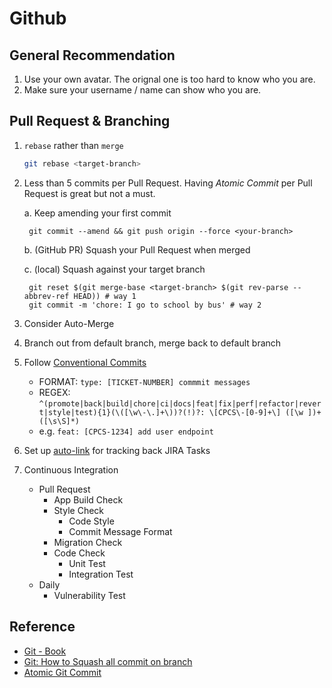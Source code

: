 # Github

## General Recommendation

1. Use your own avatar. The orignal one is too hard to know who you are.
2. Make sure your username / name can show who you are.

## Pull Request & Branching

1. `rebase` rather than `merge`
    ```bash
    git rebase <target-branch>
    ```

2. Less than 5 commits per Pull Request.
    Having *Atomic Commit* per Pull Request is great but not a must.

    a. Keep amending your first commit

        git commit --amend && git push origin --force <your-branch>

    b. (GitHub PR) Squash your Pull Request when merged

    c. (local) Squash against your target branch

        git reset $(git merge-base <target-branch> $(git rev-parse --abbrev-ref HEAD)) # way 1
        git commit -m 'chore: I go to school by bus' # way 2

3. Consider Auto-Merge
4. Branch out from default branch, merge back to default branch
5. Follow [Conventional Commits](https://www.conventionalcommits.org/)
    - FORMAT: `type: [TICKET-NUMBER] commmit messages`
    - REGEX: `^(promote|back|build|chore|ci|docs|feat|fix|perf|refactor|revert|style|test){1}(\([\w\-\.]+\))?(!)?: \[CPCS\-[0-9]+\] ([\w ])+([\s\S]*)`
    - e.g. `feat: [CPCS-1234] add user endpoint`
6. Set up [auto-link](https://docs.github.com/en/repositories/managing-your-repositorys-settings-and-features/managing-repository-settings/configuring-autolinks-to-reference-external-resources) for tracking back JIRA Tasks
7. Continuous Integration
    - Pull Request
        - App Build Check
        - Style Check
            - Code Style
            - Commit Message Format
        - Migration Check
        - Code Check
            - Unit Test
            - Integration Test
    - Daily
        - Vulnerability Test
## Reference

- [Git - Book](https://git-scm.com/book "https://git-scm.com/book")
- [Git: How to Squash all commit on branch](https://stackoverflow.com/questions/25356810/git-how-to-squash-all-commits-on-branch "https://stackoverflow.com/questions/25356810/git-how-to-squash-all-commits-on-branch")
- [Atomic Git Commit](https://www.aleksandrhovhannisyan.com/blog/atomic-git-commits "https://www.aleksandrhovhannisyan.com/blog/atomic-git-commits")
